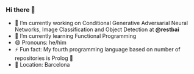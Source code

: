 ### Hi there 👋

- 🔭 I’m currently working on Conditional Generative Adversarial Neural Networks, Image Classification and Object Detection at **@restbai**
- 🌱 I’m currently learning Functional Programming 
- 😄 Pronouns: he/him
- ⚡ Fun fact: My fourth programming language based on number of repositories is Prolog 🤯
- 📌 Location: Barcelona
